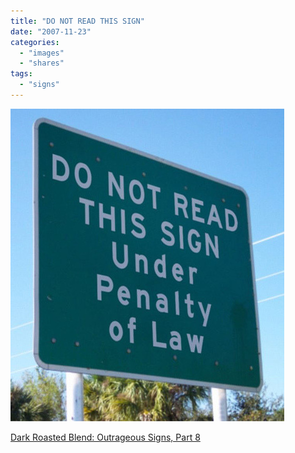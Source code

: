 ```yaml
---
title: "DO NOT READ THIS SIGN"
date: "2007-11-23"
categories: 
  - "images"
  - "shares"
tags: 
  - "signs"
---
```


![](images/4wnP83SaF247ch2tCV2WH1VE_500.jpg)

[Dark Roasted Blend: Outrageous Signs, Part 8](http://www.darkroastedblend.com/2007/11/outrageous-signs-part-8.html)
